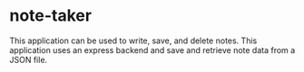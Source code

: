 # note-taker
This application can be used to write, save, and delete notes. This application uses an express backend and save and retrieve note data from a JSON file.
